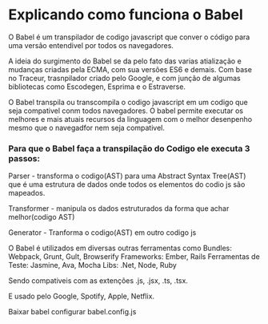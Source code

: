 # Explicando como funciona o Babel

O Babel é um transpilador de codigo javascript que conver o código para uma versão entendivel por todos os navegadores.

A ideia do surgimento do Babel se da pelo fato das varias atialização e mudanças criadas pela ECMA, com sua versões ES6 e demais. Com base no Traceur, trasnpilador criado pelo Google, e com junção de algumas bibliotecas como Escodegen, Esprima e o Estraverse.

O Babel transpila ou transcompila o codigo javascript em um codigo que seja compativel conm todos navegadores. O babel permite executar os melhores e mais atuais recursos da linguagem com o melhor desenpenho mesmo que o navegadfor nem seja compativel.

### Para que o Babel faça a transpilação do Codigo ele executa 3 passos:

Parser - transforma o codigo(AST) para uma Abstract Syntax Tree(AST) que é uma estrutura de dados
onde todos os elementos do codio js são mapeados.

Transformer - manipula os dados estruturados da forma que achar melhor(codigo AST)

Generator - Tranforma o codigo(AST) em outro codigo js

O Babel é utilizados em diversas outras ferramentas como
Bundles: Webpack, Grunt, Gult, Browserify
Frameworks: Ember, Rails
Ferramentas de Teste: Jasmine, Ava, Mocha
Libs: .Net, Node, Ruby

Sendo compativeis com as extenções .js, .jsx, .ts, .tsx.

E usado pelo Google, Spotify, Apple, Netflix.



Baixar babel
configurar babel.config.js
